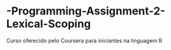 # -Programming-Assignment-2-Lexical-Scoping
Curso oferecido pelo Coursera para iniciantes na linguagem R
